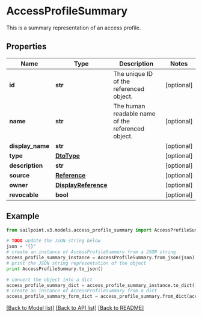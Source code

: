 # AccessProfileSummary

This is a summary representation of an access profile.

## Properties
Name | Type | Description | Notes
------------ | ------------- | ------------- | -------------
**id** | **str** | The unique ID of the referenced object. | [optional] 
**name** | **str** | The human readable name of the referenced object. | [optional] 
**display_name** | **str** |  | [optional] 
**type** | [**DtoType**](DtoType.md) |  | [optional] 
**description** | **str** |  | [optional] 
**source** | [**Reference**](Reference.md) |  | [optional] 
**owner** | [**DisplayReference**](DisplayReference.md) |  | [optional] 
**revocable** | **bool** |  | [optional] 

## Example

```python
from sailpoint.v3.models.access_profile_summary import AccessProfileSummary

# TODO update the JSON string below
json = "{}"
# create an instance of AccessProfileSummary from a JSON string
access_profile_summary_instance = AccessProfileSummary.from_json(json)
# print the JSON string representation of the object
print AccessProfileSummary.to_json()

# convert the object into a dict
access_profile_summary_dict = access_profile_summary_instance.to_dict()
# create an instance of AccessProfileSummary from a dict
access_profile_summary_form_dict = access_profile_summary.from_dict(access_profile_summary_dict)
```
[[Back to Model list]](../README.md#documentation-for-models) [[Back to API list]](../README.md#documentation-for-api-endpoints) [[Back to README]](../README.md)


